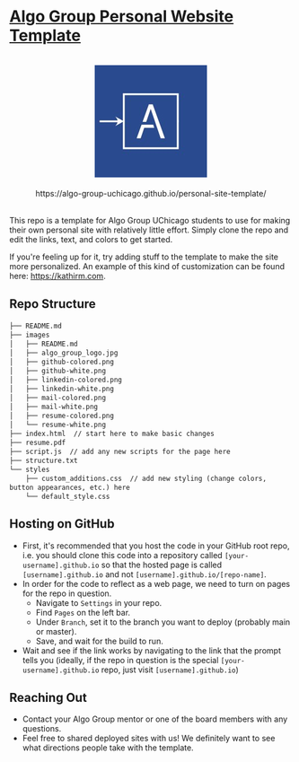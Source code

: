 # [Algo Group Personal Website Template](https://algo-group-uchicago.github.io/personal-site-template/)

<div align="center">
  <br>
  <img src="images/algo_group_logo.jpg"
      width="200" 
      height="auto">
  <br><br>
  https://algo-group-uchicago.github.io/personal-site-template/
  <br><br>
</div>

This repo is a template for Algo Group UChicago students to use for making their own personal site with relatively little effort. Simply clone the repo and edit the links, text, and colors to get started.

If you're feeling up for it, try adding stuff to the template to make the site more personalized. An example of this kind of customization can be found here: https://kathirm.com.

## Repo Structure
```
├── README.md
├── images
│   ├── README.md
│   ├── algo_group_logo.jpg
│   ├── github-colored.png
│   ├── github-white.png
│   ├── linkedin-colored.png
│   ├── linkedin-white.png
│   ├── mail-colored.png
│   ├── mail-white.png
│   ├── resume-colored.png
│   └── resume-white.png
├── index.html  // start here to make basic changes
├── resume.pdf
├── script.js  // add any new scripts for the page here
├── structure.txt
└── styles
    ├── custom_additions.css  // add new styling (change colors, button appearances, etc.) here
    └── default_style.css
```

## Hosting on GitHub
- First, it's recommended that you host the code in your GitHub root repo, i.e. you should clone this code into a repository called `[your-username].github.io` so that the hosted page is called `[username].github.io` and not `[username].github.io/[repo-name]`.
- In order for the code to reflect as a web page, we need to turn on pages for the repo in question.
  - Navigate to `Settings` in your repo.
  - Find `Pages` on the left bar.
  - Under `Branch`, set it to the branch you want to deploy (probably main or master).
  - Save, and wait for the build to run.
- Wait and see if the link works by navigating to the link that the prompt tells you (ideally, if the repo in question is the special `[your-username].github.io` repo, just visit `[username].github.io`)

## Reaching Out
- Contact your Algo Group mentor or one of the board members with any questions.
- Feel free to shared deployed sites with us! We definitely want to see what directions people take with the template.
